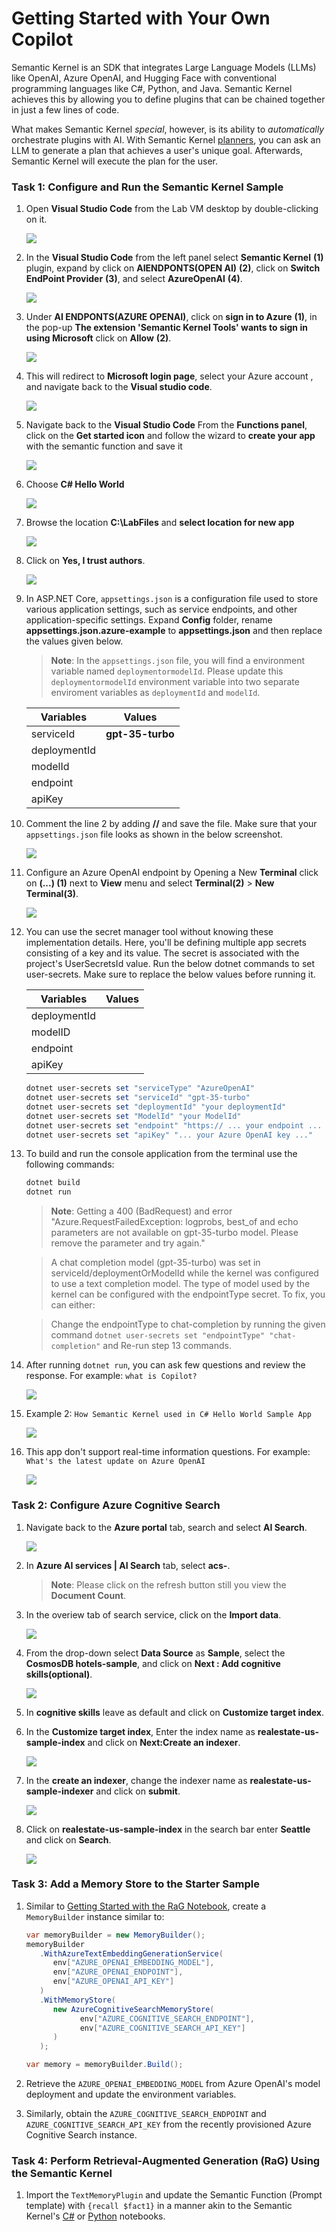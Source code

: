 # Getting Started with Your Own Copilot

Semantic Kernel is an SDK that integrates Large Language Models (LLMs) like OpenAI, Azure OpenAI, and Hugging Face with conventional programming languages like C#, Python, and Java. Semantic Kernel achieves this by allowing you to define plugins that can be chained together in just a few lines of code.

What makes Semantic Kernel _special_, however, is its ability to _automatically_ orchestrate plugins with AI. With Semantic Kernel
[planners](https://learn.microsoft.com/en-us/semantic-kernel/ai-orchestration/planner), you can ask an LLM to generate a plan that achieves a user's unique goal. Afterwards, Semantic Kernel will execute the plan for the user.

### Task 1: Configure and Run the Semantic Kernel Sample

1. Open **Visual Studio Code** from the Lab VM desktop by double-clicking on it.

   ![](./Media/vs.png)

1. In the **Visual Studio Code** from the left panel select **Semantic Kernel** **(1)** plugin, expand  by click on **AIENDPONTS(OPEN AI)** **(2)**, click on **Switch EndPoint Provider** **(3)**, and select **AzureOpenAI** **(4)**.

   ![](./Media/Semantic-select.png)

1. Under **AI ENDPONTS(AZURE OPENAI)**, click on **sign in to Azure** **(1)**, in the pop-up  **The extension 'Semantic Kernel Tools' wants to sign in using Microsoft** click on **Allow** **(2)**.

   ![](./Media/Semantic-sign-in.png)

1. This will redirect to **Microsoft login page**, select your Azure account **<inject key="AzureAdUserEmail"></inject>**, and navigate back to the **Visual studio code**.

   ![](./Media/azure-account-select.png)

1. Navigate back to the **Visual Studio Code** From the **Functions panel**, click on the **Get started icon** and follow the wizard to **create your app** with the semantic function and save it

    ![](./Media/sskernal.png)

1. Choose **C# Hello World**

    ![](./Media/kkernal.png)

1. Browse the location **C:\LabFiles** and **select location for new app**

    ![](./Media/image1-lab(4).png)

1. Click on **Yes, I trust authors**.

    ![](./Media/trustauthor.png)

1. In ASP.NET Core, `appsettings.json` is a configuration file used to store various application settings, such as service endpoints, and other application-specific settings. Expand **Config** folder, rename **appsettings.json.azure-example** to **appsettings.json** and then replace the values given below.

   >**Note**: In the `appsettings.json` file, you will find a environment variable named `deploymentormodelId`. Please update this `deploymentormodelId` environment variable into two separate enviroment variables as `deploymentId` and `modelId`.

   | **Variables**                | **Values**                                                    |
   | ---------------------------- |---------------------------------------------------------------|
   | serviceId                    |  **gpt-35-turbo**                                           |
   | deploymentId                 | **<inject key="CompletionModel" enableCopy="true"/>**         |
   | modelId                      | **<inject key="CompletionModel" enableCopy="true"/>**
   | endpoint                     | **<inject key="OpenAIEndpoint" enableCopy="true"/>**          |
   | apiKey                       | **<inject key="OpenAIKey" enableCopy="true"/>**               |

1. Comment the line 2 by adding **//** and save the file. Make sure that your `appsettings.json` file looks as shown in the below screenshot.

    ![](./Media/hello-appsettings.png)

1. Configure an Azure OpenAI endpoint by Opening a New **Terminal** click on **(...) (1)** next to **View** menu and select **Terminal(2)** > **New Terminal(3)**.

    ![](./Media/image2-lab4.png)

1. You can use the secret manager tool without knowing these implementation details. Here, you'll be defining multiple app secrets consisting of a key and its value. The secret is associated with the project's UserSecretsId value. Run the below dotnet commands to set user-secrets. Make sure to replace the below values before running it.
  
   | **Variables**                | **Values**                                                    |
   | ---------------------------- |---------------------------------------------------------------|
   | deploymentId                 | **<inject key="CompletionModel" enableCopy="true"/>**         |
   | modelID                      | **<inject key="CompletionModel" enableCopy="true"/>**
   | endpoint                     | **<inject key="OpenAIEndpoint" enableCopy="true"/>**          |
   | apiKey                       | **<inject key="OpenAIKey" enableCopy="true"/>**               |
    

   ```powershell
   dotnet user-secrets set "serviceType" "AzureOpenAI"
   dotnet user-secrets set "serviceId" "gpt-35-turbo"
   dotnet user-secrets set "deploymentId" "your deploymentId"
   dotnet user-secrets set "ModelId" "your ModelId"
   dotnet user-secrets set "endpoint" "https:// ... your endpoint ... .openai.azure.com/"
   dotnet user-secrets set "apiKey" "... your Azure OpenAI key ..."
   ```
     
1. To build and run the console application from the terminal use the following commands:

   ```powershell
   dotnet build
   dotnet run
   ```

   >**Note**: Getting a 400 (BadRequest) and error "Azure.RequestFailedException: logprobs, best_of and echo parameters are not available on gpt-35-turbo model. Please remove the parameter and try again."
   
   > A chat completion model (gpt-35-turbo) was set in serviceId/deploymentOrModelId while the kernel was configured to use a text completion model. The type of model used by the kernel can be configured with the endpointType secret. To fix, you can either:
   
   > Change the endpointType to chat-completion by running the given command `dotnet user-secrets set "endpointType" "chat-completion"` and Re-run step 13 commands.

1. After running `dotnet run`, you can ask few questions and review the response. For example: `what is Copilot?`

   ![](./Media/question1.png)

1. Example 2: `How Semantic Kernel used in C# Hello World Sample App`

   ![](./Media/question2.1.png)

1. This app don't support real-time information questions. For example: `What's the latest update on Azure OpenAI`

   ![](./Media/question3.png)

### Task 2: Configure Azure Cognitive Search

1. Navigate back to the **Azure portal** tab, search and select **AI Search**.

    ![](./Media/ai-search1.png)    

1. In **Azure AI services | AI Search** tab, select **acs-<inject key="DeploymentID" enableCopy="false"/>**.

   > **Note**: Please click on the refresh button still you view the **Document Count**.

1. In the overiew tab of search service, click on the **Import data**.

    ![](./Media/import-data1.png)    
   
1. From the drop-down select **Data Source** as **Sample**, select the **CosmosDB hotels-sample**, and click on **Next : Add cognitive skills(optional)**.

   ![](./Media/import-data2.png)
   
1. In **cognitive skills** leave as default and click on **Customize target index**.

1. In the **Customize target index**, Enter the index name as **realestate-us-sample-index** and click on **Next:Create an indexer**.

   ![](./Media/import-data3.png)

1. In the **create an indexer**, change the indexer name as **realestate-us-sample-indexer** and click on **submit**.

   ![](./Media/import-data4.png)
    
1. Click on **realestate-us-sample-index** in the search bar enter **Seattle** and click on **Search**.

   ![](./Media/final-indexer.png)

### Task 3: Add a Memory Store to the Starter Sample 

1. Similar to [Getting Started with the RaG Notebook](https://github.com/Azure-Samples/miyagi/blob/main/sandbox/usecases/rag/dotnet/Getting-started.ipynb), create a `MemoryBuilder` instance similar to:

   ```cs
   var memoryBuilder = new MemoryBuilder();
   memoryBuilder
      .WithAzureTextEmbeddingGenerationService(
         env["AZURE_OPENAI_EMBEDDING_MODEL"],
         env["AZURE_OPENAI_ENDPOINT"],
         env["AZURE_OPENAI_API_KEY"]
      )
      .WithMemoryStore(
         new AzureCognitiveSearchMemoryStore(
               env["AZURE_COGNITIVE_SEARCH_ENDPOINT"],
               env["AZURE_COGNITIVE_SEARCH_API_KEY"]
         )
      );

   var memory = memoryBuilder.Build();
   ```

2. Retrieve the `AZURE_OPENAI_EMBEDDING_MODEL` from Azure OpenAI's model deployment and update the environment variables.

3. Similarly, obtain the `AZURE_COGNITIVE_SEARCH_ENDPOINT` and `AZURE_COGNITIVE_SEARCH_API_KEY` from the recently provisioned Azure Cognitive Search instance.

### Task 4: Perform Retrieval-Augmented Generation (RaG) Using the Semantic Kernel

1. Import the `TextMemoryPlugin` and update the Semantic Function (Prompt template) with `{recall $fact1}` in a manner akin to the Semantic Kernel's [C#](https://github.com/microsoft/semantic-kernel/blob/main/dotnet/notebooks/06-memory-and-embeddings.ipynb) or [Python](https://github.com/microsoft/semantic-kernel/blob/main/python/notebooks/06-memory-and-embeddings.ipynb) notebooks.

